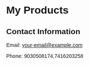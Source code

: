 
<html lang="en">
<head>
    <meta charset="UTF-8">
    <meta name="viewport" content="width=device-width, initial-scale=1.0">
    <title>Product Viewer</title>
    <style>
        body {
            font-family: Arial, sans-serif;
        }
        .product {
            border: 1px solid #ddd;
            padding: 10px;
            margin: 10px;
        }
        .contact-info {
            margin-top: 20px;
        }
    </style>
</head>
<body>
    <h1>My Products</h1>
    <div id="product-list">
        <!-- Products will be loaded here dynamically -->
    </div>
    <div class="contact-info">
        <h2>Contact Information</h2>
        <p>Email: <a href="mailto: Prodhuturirajkumar2@gmail.com">your-email@example.com</a></p>
        <p>Phone: 9030508174,7416203258 </p>
    </div>
    <script>
        const products = [
            { name: "Product 1", description: <a href="https://amzn.in/d/6xTO3nS">Laptop</a>, price: "22000/-" },
            { name: "Product 2", description: "Description for product 2", price: "$20" }
            // Add more products as needed
        ]
        const productList = document.getElementById('product-list');
        products.forEach(product => {
            const productDiv = document.createElement('div');
            productDiv.className = 'product';
            const productName = document.createElement('h2');
            productName.textContent = product.name;
            productDiv.appendChild(productName);
            const productDescription = document.createElement('p');
            productDescription.textContent = product.description;
            productDiv.appendChild(productDescription);
            const productPrice = document.createElement('p');
            productPrice.textContent = product.price;
            productDiv.appendChild(productPrice);
            productList.appendChild(productDiv);
        });
    </script>
</body>
</html>
